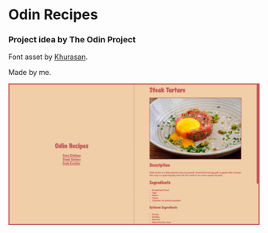 # Odin Recipes

### Project idea by The Odin Project

Font asset by [Khurasan](https://www.creativefabrica.com/designer/khurasan/ref/53/).

Made by me.

![Image of the thing already complete](docs/assets/images/image.png)
